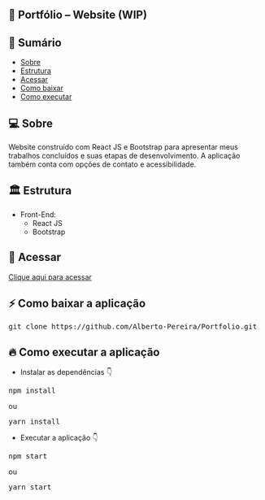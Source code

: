 ## 💼 Portfólio – Website (WIP)

## 📝 Sumário

- [Sobre](#about)
- [Estrutura](#pattern)
- [Acessar](#link)
- [Como baixar](#baixar)
- [Como executar](#executar)

## 💻 Sobre <a name="about"></a>

Website construído com React JS e Bootstrap para apresentar meus trabalhos concluídos e suas etapas de desenvolvimento. A aplicação também conta com opções de contato e acessibilidade.

## 🏛 Estrutura <a name="pattern"></a>

- Front-End:
    - React JS
    - Bootstrap

## 🔗 Acessar <a name="link"></a>

<a href="https://portfolio-alberto-pereira.herokuapp.com/" >Clique aqui para acessar</a>

## ⚡ Como baixar a aplicação<a name="baixar"></a>

<pre>git clone https://github.com/Alberto-Pereira/Portfolio.git</pre>

## 🔥 Como executar a aplicação<a name="executar"></a>

- Instalar as dependências 👇
<pre>npm install</pre> ou <pre>yarn install</pre>

- Executar a aplicação 👇
<pre>npm start</pre> ou <pre>yarn start</pre>

